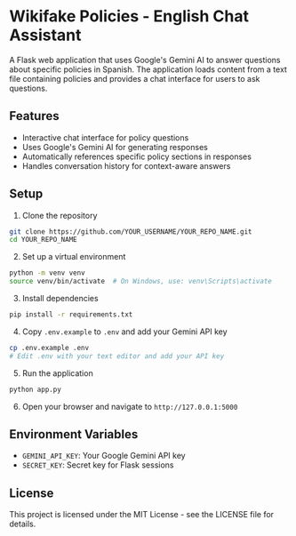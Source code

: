 # Wikifake Policies - English Chat Assistant

A Flask web application that uses Google's Gemini AI to answer questions about specific policies in Spanish. The application loads content from a text file containing policies and provides a chat interface for users to ask questions.

## Features

- Interactive chat interface for policy questions
- Uses Google's Gemini AI for generating responses
- Automatically references specific policy sections in responses
- Handles conversation history for context-aware answers

## Setup

1. Clone the repository
```bash
git clone https://github.com/YOUR_USERNAME/YOUR_REPO_NAME.git
cd YOUR_REPO_NAME
```

2. Set up a virtual environment
```bash
python -m venv venv
source venv/bin/activate  # On Windows, use: venv\Scripts\activate
```

3. Install dependencies
```bash
pip install -r requirements.txt
```

4. Copy `.env.example` to `.env` and add your Gemini API key
```bash
cp .env.example .env
# Edit .env with your text editor and add your API key
```

5. Run the application
```bash
python app.py
```

6. Open your browser and navigate to `http://127.0.0.1:5000`

## Environment Variables

- `GEMINI_API_KEY`: Your Google Gemini API key
- `SECRET_KEY`: Secret key for Flask sessions

## License

This project is licensed under the MIT License - see the LICENSE file for details. 
